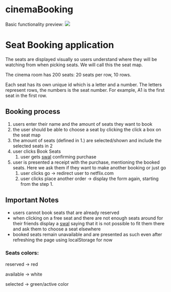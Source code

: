 # cinemaBooking

Basic functionality preview:
<img src="https://imgflip.com/gif/451a1f">

# Seat Booking application

The seats are displayed visually so users understand where they will be watching from when picking seats. We will call this the seat map.

The cinema room has 200 seats: 20 seats per row, 10 rows.

Each seat has its own unique id which is a letter and a number. The letters represent rows, the numbers is the seat number. For example, A1 is the first seat in the first row.

## Booking process

1. users enter their name and the amount of seats they want to book
2. the user should be able to choose a seat by clicking the click a box on the seat map
3. the amount of seats (defined in 1.) are selected/shown and include the selected seats in 2
4. user clicks Book Seats
    1. user gets [swal](https://sweetalert.js.org/guides/) confirming purchase
5. user is presented a receipt with the purchase, mentioning the booked seats. Here we ask them if they want to make another booking or just go
    1. user clicks go → redirect user to netflix.com
    2. user clicks place another order → display the form again, starting from the step 1.

## Important Notes

- users cannot book seats that are already reserved
- when clicking on a free seat and there are not enough seats around for their friends display a [swal](https://sweetalert.js.org/guides/) saying that it is not possible to fit them there and ask them to choose a seat elsewhere
- booked seats remain unavailable and are presented as such even after refreshing the page using localStorage for now

### Seats colors:

reserved → red

available → white

selected → green/active color
